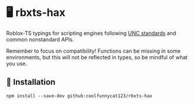 # 🖥️ rbxts-hax

Roblox-TS typings for scripting engines following [UNC standards](https://github.com/unified-naming-convention/NamingStandard) and common nonstandard APIs.

Remember to focus on compatibility! Functions can be missing in some environments, but this will not be reflected in types, so be mindful of what you use.

## 🔌 Installation

```
npm install --save-dev github:coolfunnycat123/rbxts-hax
```
